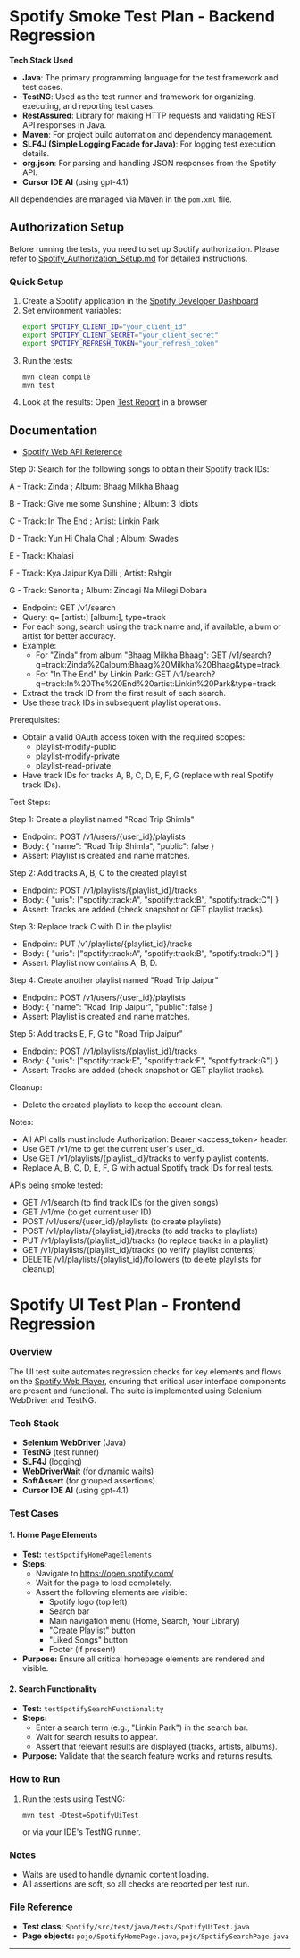 # Spotify Smoke Test Plan - Backend Regression

**Tech Stack Used**

- **Java**: The primary programming language for the test framework and test cases.
- **TestNG**: Used as the test runner and framework for organizing, executing, and reporting test cases.
- **RestAssured**: Library for making HTTP requests and validating REST API responses in Java.
- **Maven**: For project build automation and dependency management.
- **SLF4J (Simple Logging Facade for Java)**: For logging test execution details.
- **org.json**: For parsing and handling JSON responses from the Spotify API.
- **Cursor IDE AI** (using gpt-4.1) 

All dependencies are managed via Maven in the `pom.xml` file.

## Authorization Setup

Before running the tests, you need to set up Spotify authorization. Please refer to [Spotify_Authorization_Setup.md](authorization_code/Spotify%20Authorization%20Setup.md) for detailed instructions.

### Quick Setup

1. Create a Spotify application in the [Spotify Developer Dashboard](https://developer.spotify.com/dashboard)
2. Set environment variables:
   ```bash
   export SPOTIFY_CLIENT_ID="your_client_id"
   export SPOTIFY_CLIENT_SECRET="your_client_secret"
   export SPOTIFY_REFRESH_TOKEN="your_refresh_token"
   ```
3. Run the tests:
   ```bash
   mvn clean compile 
   mvn test
   ```
4. Look at the results:
   Open [Test Report](target/surefire-reports/index.html) in a browser



## Documentation
- [Spotify Web API Reference](https://developer.spotify.com/documentation/web-api/reference/)


Step 0: Search for the following songs to obtain their Spotify track IDs:

A - Track: Zinda ; Album: Bhaag Milkha Bhaag

B - Track: Give me some Sunshine ; Album: 3 Idiots

C - Track: In The End ; Artist: Linkin Park

D - Track: Yun Hi Chala Chal ; Album: Swades

E - Track: Khalasi

F - Track: Kya Jaipur Kya Dilli ; Artist: Rahgir

G - Track: Senorita ; Album: Zindagi Na Milegi Dobara

  - Endpoint: GET /v1/search
  - Query: q=<track name> [artist:<artist>] [album:<album>], type=track
  - For each song, search using the track name and, if available, album or artist for better accuracy.
  - Example: 
      - For "Zinda" from album "Bhaag Milkha Bhaag":
        GET /v1/search?q=track:Zinda%20album:Bhaag%20Milkha%20Bhaag&type=track
      - For "In The End" by Linkin Park:
        GET /v1/search?q=track:In%20The%20End%20artist:Linkin%20Park&type=track
  - Extract the track ID from the first result of each search.
  - Use these track IDs in subsequent playlist operations.

Prerequisites:
   - Obtain a valid OAuth access token with the required scopes:
     - playlist-modify-public
     - playlist-modify-private
     - playlist-read-private
   - Have track IDs for tracks A, B, C, D, E, F, G (replace with real Spotify track IDs).

Test Steps:

Step 1: Create a playlist named "Road Trip Shimla"
  - Endpoint: POST /v1/users/{user_id}/playlists
  - Body: { "name": "Road Trip Shimla", "public": false }
  - Assert: Playlist is created and name matches.

Step 2: Add tracks A, B, C to the created playlist
  - Endpoint: POST /v1/playlists/{playlist_id}/tracks
  - Body: { "uris": ["spotify:track:A", "spotify:track:B", "spotify:track:C"] }
  - Assert: Tracks are added (check snapshot or GET playlist tracks).

Step 3: Replace track C with D in the playlist
  - Endpoint: PUT /v1/playlists/{playlist_id}/tracks
  - Body: { "uris": ["spotify:track:A", "spotify:track:B", "spotify:track:D"] }
  - Assert: Playlist now contains A, B, D.

Step 4: Create another playlist named "Road Trip Jaipur"
  - Endpoint: POST /v1/users/{user_id}/playlists
  - Body: { "name": "Road Trip Jaipur", "public": false }
  - Assert: Playlist is created and name matches.

Step 5: Add tracks E, F, G to "Road Trip Jaipur"
  - Endpoint: POST /v1/playlists/{playlist_id}/tracks
  - Body: { "uris": ["spotify:track:E", "spotify:track:F", "spotify:track:G"] }
  - Assert: Tracks are added (check snapshot or GET playlist tracks).

Cleanup:
  - Delete the created playlists to keep the account clean.

Notes:
  - All API calls must include Authorization: Bearer <access_token> header.
  - Use GET /v1/me to get the current user's user_id.
  - Use GET /v1/playlists/{playlist_id}/tracks to verify playlist contents.
  - Replace A, B, C, D, E, F, G with actual Spotify track IDs for real tests.

APIs being smoke tested:
- GET /v1/search (to find track IDs for the given songs)
- GET /v1/me (to get current user ID)
- POST /v1/users/{user_id}/playlists (to create playlists)
- POST /v1/playlists/{playlist_id}/tracks (to add tracks to playlists)
- PUT /v1/playlists/{playlist_id}/tracks (to replace tracks in a playlist)
- GET /v1/playlists/{playlist_id}/tracks (to verify playlist contents)
- DELETE /v1/playlists/{playlist_id}/followers (to delete playlists for cleanup)


# Spotify UI Test Plan - Frontend Regression

### Overview

The UI test suite automates regression checks for key elements and flows on the [Spotify Web Player](https://open.spotify.com/), ensuring that critical user interface components are present and functional. The suite is implemented using Selenium WebDriver and TestNG.

### Tech Stack

- **Selenium WebDriver** (Java)
- **TestNG** (test runner)
- **SLF4J** (logging)
- **WebDriverWait** (for dynamic waits)
- **SoftAssert** (for grouped assertions)
- **Cursor IDE AI** (using gpt-4.1) 

### Test Cases

#### 1. Home Page Elements

- **Test:** `testSpotifyHomePageElements`
- **Steps:**
  - Navigate to https://open.spotify.com/
  - Wait for the page to load completely.
  - Assert the following elements are visible:
    - Spotify logo (top left)
    - Search bar
    - Main navigation menu (Home, Search, Your Library)
    - "Create Playlist" button
    - "Liked Songs" button
    - Footer (if present)
- **Purpose:** Ensure all critical homepage elements are rendered and visible.

#### 2. Search Functionality

- **Test:** `testSpotifySearchFunctionality`
- **Steps:**
  - Enter a search term (e.g., "Linkin Park") in the search bar.
  - Wait for search results to appear.
  - Assert that relevant results are displayed (tracks, artists, albums).
- **Purpose:** Validate that the search feature works and returns results.

### How to Run

1. Run the tests using TestNG:
   ```
   mvn test -Dtest=SpotifyUiTest
   ```
   or via your IDE's TestNG runner.

### Notes

- Waits are used to handle dynamic content loading.
- All assertions are soft, so all checks are reported per test run.

### File Reference

- **Test class:** `Spotify/src/test/java/tests/SpotifyUiTest.java`
- **Page objects:** `pojo/SpotifyHomePage.java`, `pojo/SpotifySearchPage.java`

---
